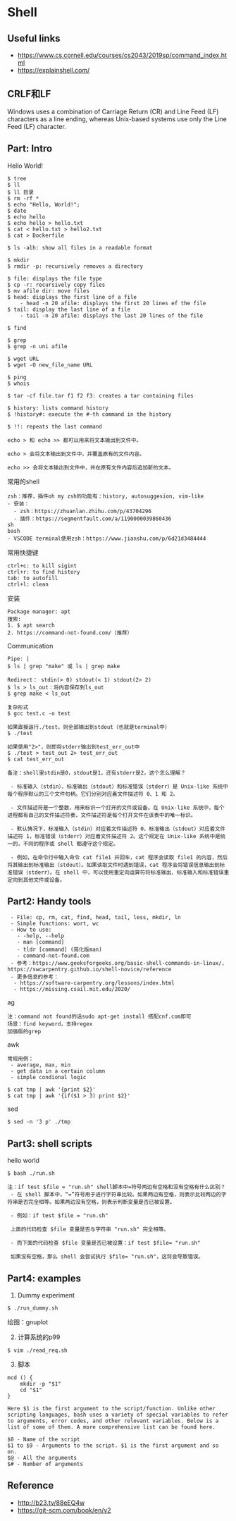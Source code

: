 # Shell

## Useful links
 - https://www.cs.cornell.edu/courses/cs2043/2019sp/command_index.html
 - https://explainshell.com/

## CRLF和LF
Windows uses a combination of Carriage Return (CR) and Line Feed (LF) characters as a line ending, whereas Unix-based systems use only the Line Feed (LF) character.

## Part: Intro
Hello World!
```shell
$ tree
$ ll
$ ll 目录
$ rm -rf *
$ echo "Hello, World!";
$ date
$ echo hello
$ echo hello > hello.txt
$ cat < hello.txt > hello2.txt
$ cat > Dockerfile

$ ls -alh: show all files in a readable format

$ mkdir
$ rmdir -p: recursively removes a directory

$ file: displays the file type
$ cp -r: recursively copy files
$ mv afile dir: move files
$ head: displays the first line of a file
    - head -n 20 afile: displays the first 20 lines ef the file
$ tail: display the last line of a file
    - tail -n 20 afile: displays the last 20 lines of the file

$ find

$ grep 
$ grep -n uni afile

$ wget URL
$ wget -O new_file_name URL

$ ping 
$ whois

$ tar -cf file.tar f1 f2 f3: creates a tar containing files

$ history: lists command history
$ !history#: execute the #-th command in the history

$ !!: repeats the last command
```

```
echo > 和 echo >> 都可以用来将文本输出到文件中。

echo > 会将文本输出到文件中，并覆盖原有的文件内容。

echo >> 会将文本输出到文件中，并在原有文件内容后追加新的文本。
```


常用的shell
```
zsh：推荐，插件oh my zsh的功能有：history, autosuggesion, vim-like
- 安装：
  - zsh：https://zhuanlan.zhihu.com/p/43704296
  - 插件：https://segmentfault.com/a/1190000039860436
sh
bash
- VSCODE terminal使用zsh：https://www.jianshu.com/p/6d21d3484444
```

常用快捷键

```
ctrl+c: to kill sigint
ctrl+r: to find history
tab: to autofill
ctrl+l: clean
```

安装
```
Package manager: apt
搜索: 
1. $ apt search
2. https://command-not-found.com/（推荐）
```

Communication
```shell
Pipe: |
$ ls | grep "make" 或 ls | grep make

Redirect： stdin(> 0) stdout(< 1) stdout(2> 2)
$ ls > ls_out：将内容保存到ls_out
$ grep make < ls_out

复杂形式
$ gcc test.c -o test

如果直接运行./test，则全部输出到stdout（也就是terminal中）
$ ./test

如果使用"2>"，则即将stderr输出到test_err_out中
$ ./test > test_out 2> test_err_out
$ cat test_err_out

备注：shell里stdin是0，stdout是1，还有stderr是2，这个怎么理解？

 - 标准输入（stdin）、标准输出（stdout）和标准错误（stderr）是 Unix-like 系统中每个程序默认的三个文件句柄。它们分别对应着文件描述符 0、1 和 2。

 - 文件描述符是一个整数，用来标识一个打开的文件或设备。在 Unix-like 系统中，每个进程都有自己的文件描述符表，文件描述符是每个打开文件在该表中的唯一标识。

 - 默认情况下，标准输入（stdin）对应着文件描述符 0，标准输出（stdout）对应着文件描述符 1，标准错误（stderr）对应着文件描述符 2。这个规定在 Unix-like 系统中是统一的，不同的程序或 shell 都遵守这个规定。

 - 例如，在命令行中输入命令 cat file1 并回车，cat 程序会读取 file1 的内容，然后将其输出到标准输出（stdout）。如果读取文件时遇到错误，cat 程序会将错误信息输出到标准错误（stderr）。在 shell 中，可以使用重定向运算符将标准输出、标准输入和标准错误重定向到其他文件或设备。
```

## Part2: Handy tools
```
 - File: cp, rm, cat, find, head, tail, less, mkdir, ln
 - Simple functions: wort, wc
 - How to use: 
   - -help, --help
   - man [command]
   - tldr [command] (简化版man)
   - command-not-found.com
 - 参考：https://www.geeksforgeeks.org/basic-shell-commands-in-linux/，https://swcarpentry.github.io/shell-novice/reference
 - 更多信息的参考：
  - https://software-carpentry.org/lessons/index.html
  - https://missing.csail.mit.edu/2020/
```

ag
```
注：command not found的话sudo apt-get install 搭配cnf.com即可
场景：find keyword，支持regex
加强版的grep
```

awk
```shell
常规用例：
 - average, max, min
 - get data in a certain column
 - simple condional logic

$ cat tmp | awk '{print $2}'
$ cat tmp | awk '{if($1 > 3) print $2}'
```

sed
```
$ sed -n '3 p' ./tmp
```

## Part3: shell scripts

hello world
```shell
$ bash ./run.sh
```

```
注：if test $file = "run.sh" shell脚本中=符号两边有空格和没有空格有什么区别？
 - 在 shell 脚本中，“=”符号用于进行字符串比较。如果两边有空格，则表示比较两边的字符串是否完全相等。如果两边没有空格，则表示判断变量是否已被设置。

 - 例如：if test $file = "run.sh"
 
 上面的代码检查 $file 变量是否与字符串 "run.sh" 完全相等。
 
 - 而下面的代码检查 $file 变量是否已被设置：if test $file= "run.sh"
 
 如果没有空格，那么 shell 会尝试执行 $file= "run.sh"，这将会导致错误。
```

## Part4: examples

1. Dummy experiment
```shell
$ ./run_dummy.sh
```

绘图：gnuplot


2. 计算系统的p99
```shell
$ vim ./read_req.sh
```

3. 脚本
```
mcd () {
    mkdir -p "$1"
    cd "$1"
}

Here $1 is the first argument to the script/function. Unlike other scripting languages, bash uses a variety of special variables to refer to arguments, error codes, and other relevant variables. Below is a list of some of them. A more comprehensive list can be found here.

$0 - Name of the script
$1 to $9 - Arguments to the script. $1 is the first argument and so on.
$@ - All the arguments
$# - Number of arguments
```
## Reference
 - http://b23.tv/88eEQ4w
 - https://git-scm.com/book/en/v2
